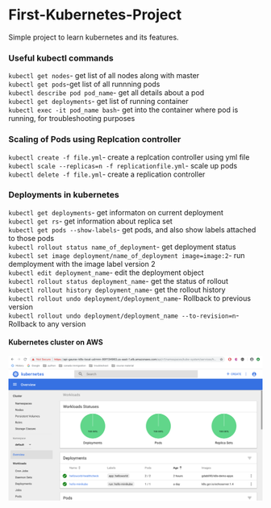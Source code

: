 # First-Kubernetes-Project
Simple project to learn kubernetes and its features.

### Useful kubectl commands
`kubectl get nodes`- get list of all nodes along with master<br /> 
`kubectl get pods`-get list of all runnning pods<br /> 
`kubectl describe pod pod_name`- get all details about a pod<br /> 
`kubectl get deployments`- get list of running container<br /> 
`kubectl exec -it pod_name bash`- get into the container where pod is running, for troubleshooting purposes

### Scaling of Pods using Replcation controller
`kubectl create -f file.yml`- create a replcation controller using yml file<br />
`kubectl scale --replicas=n -f replicationfile.yml`- scale up pods<br />
`kubectl delete -f file.yml`- create a replication controller<br /> 

### Deployments in kubernetes
`kubectl get deployments`- get informaton on current deployment<br />
`kubectl get rs`- get information about replica set<br />
`kubectl get pods --show-labels`- get pods, and also show labels attached to those pods<br />
`kubectl rollout status name_of_deployment`- get deployment status<br />
`kubectl set image deployment/name_of_deployment image=image:2`- run demployment with the image label version 2<br />
`kubectl edit deployment_name`- edit the deployment object<br />
`kubectl rollout status deployment_name`- get the status of rollout<br />
`kubectl rollout history deployment_name`- get the rollout history<br />
`kubectl rollout undo deployment/deployment_name`- Rollback to previous version<br />`kubectl rollout undo deployment/deployment_name --to-revision=n`- Rollback to any version<br />

#### Kubernetes cluster on AWS
![](images/UI1.png)